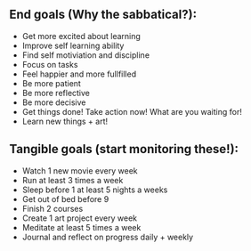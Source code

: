 ## End goals (Why the sabbatical?):
- Get more excited about learning
- Improve self learning ability
- Find self motiviation and discipline
- Focus on tasks
- Feel happier and more fullfilled
- Be more patient
- Be more reflective
- Be more decisive
- Get things done! Take action now! What are you waiting for!
- Learn new things + art!

## Tangible goals (start monitoring these!):
- Watch 1 new movie every week
- Run at least 3 times a week
- Sleep before 1 at least 5 nights a weeks
- Get out of bed before 9
- Finish 2 courses
- Create 1 art project every week
- Meditate at least 5 times a week
- Journal and reflect on progress daily + weekly
